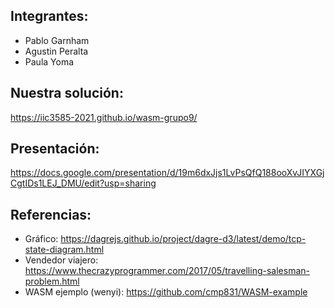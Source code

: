 ## Integrantes:
* Pablo Garnham
* Agustin Peralta
* Paula Yoma

## Nuestra solución:
https://iic3585-2021.github.io/wasm-grupo9/

## Presentación:
https://docs.google.com/presentation/d/19m6dxJjs1LvPsQfQ188ooXvJIYXGjCgtIDs1LEJ_DMU/edit?usp=sharing

## Referencias:
* Gráfico: https://dagrejs.github.io/project/dagre-d3/latest/demo/tcp-state-diagram.html
* Vendedor viajero: https://www.thecrazyprogrammer.com/2017/05/travelling-salesman-problem.html
* WASM ejemplo (wenyi): https://github.com/cmp831/WASM-example


